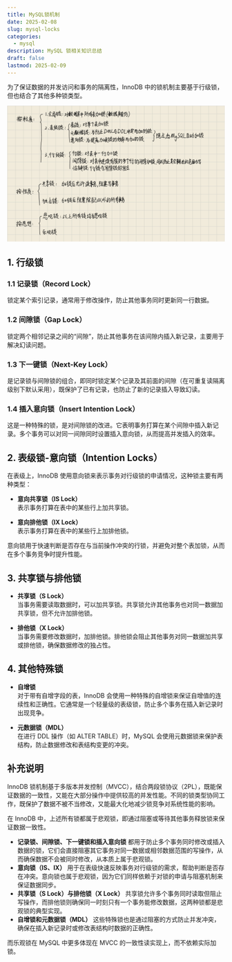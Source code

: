 ```yaml
---
title: MySQL锁机制
date: 2025-02-08
slug: mysql-locks
categories:
  - mysql
description: MySQL 锁相关知识总结
draft: false
lastmod: 2025-02-09
---
```

为了保证数据的并发访问和事务的隔离性，InnoDB 中的锁机制主要基于行级锁，但也结合了其他多种锁类型。

![MySQL锁](MySQL锁.jpg)

## 1. 行级锁

### 1.1 记录锁（Record Lock）

锁定某个索引记录，通常用于修改操作，防止其他事务同时更新同一行数据。

### 1.2 间隙锁（Gap Lock）
锁定两个相邻记录之间的“间隙”，防止其他事务在该间隙内插入新记录，主要用于解决幻读问题。

### 1.3 下一键锁（Next-Key Lock）

是记录锁与间隙锁的组合，即同时锁定某个记录及其前面的间隙（在可重复读隔离级别下默认采用），既保护了已有记录，也防止了新的记录插入导致幻读。

### 1.4 插入意向锁（Insert Intention Lock）

这是一种特殊的锁，是对间隙锁的改进。它表明事务打算在某个间隙中插入新记录。多个事务可以对同一间隙同时设置插入意向锁，从而提高并发插入的效率。

## 2. 表级锁-意向锁（Intention Locks）

在表级上，InnoDB 使用意向锁来表示事务对行级锁的申请情况，这种锁主要有两种类型：

- **意向共享锁（IS Lock）**  
    表示事务打算在表中的某些行上加共享锁。
    
- **意向排他锁（IX Lock）**  
    表示事务打算在表中的某些行上加排他锁。
    

意向锁用于快速判断是否存在与当前操作冲突的行锁，并避免对整个表加锁，从而在多个事务竞争时提升性能。

## 3. 共享锁与排他锁

- **共享锁（S Lock）**  
    当事务需要读取数据时，可以加共享锁。共享锁允许其他事务也对同一数据加共享锁，但不允许加排他锁。
    
- **排他锁（X Lock）**  
    当事务需要修改数据时，加排他锁。排他锁会阻止其他事务对同一数据加共享或排他锁，确保数据修改的独占性。
    

## 4. 其他特殊锁

- **自增锁**  
    对于带有自增字段的表，InnoDB 会使用一种特殊的自增锁来保证自增值的连续性和正确性。它通常是一个轻量级的表级锁，防止多个事务在插入新记录时出现竞争。
    
- **元数据锁（MDL）**  
    在进行 DDL 操作（如 ALTER TABLE）时，MySQL 会使用元数据锁来保护表结构，防止数据修改和表结构变更的冲突。
    

## 补充说明

InnoDB 锁机制基于多版本并发控制（MVCC），结合两段锁协议（2PL），既能保证数据的一致性，又能在大部分操作中提供较高的并发性能。不同的锁类型协同工作，既保护了数据不被不当修改，又能最大化地减少锁竞争对系统性能的影响。

在 InnoDB 中，上述所有锁都属于悲观锁，即通过阻塞或等待其他事务释放锁来保证数据一致性。

- **记录锁、间隙锁、下一键锁和插入意向锁**
  都用于防止多个事务同时修改或插入数据的锁，它们会直接阻塞其它事务对同一数据或相邻数据范围的写操作，从而确保数据不会被同时修改，从本质上属于悲观锁。
- **意向锁（IS、IX）**
  用于在表级快速反映事务对行级锁的需求，帮助判断是否存在冲突。意向锁也属于悲观锁，因为它们同样依赖于对锁的申请与阻塞机制来保证数据同步。
- **共享锁（S Lock）与排他锁（X Lock）**
  共享锁允许多个事务同时读取但阻止写操作，而排他锁则确保同一时刻只有一个事务能修改数据，这两种锁都是悲观锁的典型实现。
- **自增锁和元数据锁（MDL）**
  这些特殊锁也是通过阻塞的方式防止并发冲突，确保在插入新记录时或修改表结构时数据的正确性。

而乐观锁在 MySQL 中更多体现在 MVCC 的一致性读实现上，而不依赖实际加锁。
